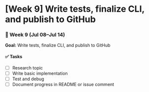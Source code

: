 # [Week 9] Write tests, finalize CLI, and publish to GitHub

### 📅 Week 9 (Jul 08–Jul 14)

**Goal:** Write tests, finalize CLI, and publish to GitHub

#### ✅ Tasks
- [ ] Research topic
- [ ] Write basic implementation
- [ ] Test and debug
- [ ] Document progress in README or issue comment
